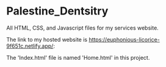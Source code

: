 # Palestine_Dentsitry
All HTML, CSS, and Javascript files for my services website. 

The link to my hosted website is https://euphonious-licorice-9f651c.netlify.app/: 

The 'Index.html' file is named 'Home.html' in this project. 
